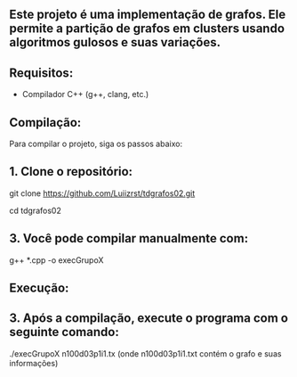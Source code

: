 ## Este projeto é uma implementação de grafos. Ele permite a partição de grafos em clusters usando algoritmos gulosos e suas variações.

## Requisitos:

- Compilador C++ (g++, clang, etc.)

## Compilação:

Para compilar o projeto, siga os passos abaixo:

## 1. Clone o repositório:
    
   git clone https://github.com/Luiizrst/tdgrafos02.git
   
   cd tdgrafos02
   
## 3. Você pode compilar manualmente com:

g++ *.cpp -o execGrupoX

## Execução:
## 3. Após a compilação, execute o programa com o seguinte comando:

./execGrupoX n100d03p1i1.tx (onde n100d03p1i1.txt contém o grafo e suas informações)
